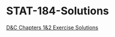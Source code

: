 # STAT-184-Solutions


[D&C Chapters 1&2 Exercise Solutions](DC_Exercises_Chapters_1_-_2-Solutions.md)
